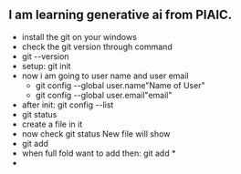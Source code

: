 ## I am learning generative ai from PIAIC.

- install the git on your windows
- check the git version through command
- git --version
- setup: git init
- now i am going to user name and user email
  - git config --global user.name"Name of User"
  - git config --global user.email"email"
- after init: git config --list
- git status
- create a file in it
- now check git status New file will show
- git add <name of the file here>
- when full fold want to add then: git add \*
-
